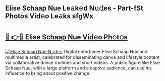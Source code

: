 ## Elise Schaap Nue Le𝚊k𝚎d N𝚞𝚍es - Part-fSt Photos Vid𝚎o Le𝚊ks sfgWx

# <h2><a href="http://fbaikoh.evod.top/?m=Elise+Schaap+Nue">🔗 👉🔴 Elise Schaap Nue Vid𝚎o Ph𝚘t𝚘s</a></h2>

[![Elise Schaap Nue N𝚞d𝚎s](https://i.imgur.com/8V9OHl7.gif)](http://fbaikoh.evod.top/?m=Elise+Schaap+Nue)
Digital entertainer Elise Schaap Nue and multimedia artist, celebrated for disseminating dance and lifestyle content via collaborative dance routines and short videos. A public figure like Elise Schaap Nue, with a large platform and a captive audience, can use his influence to bring about positive change. 
